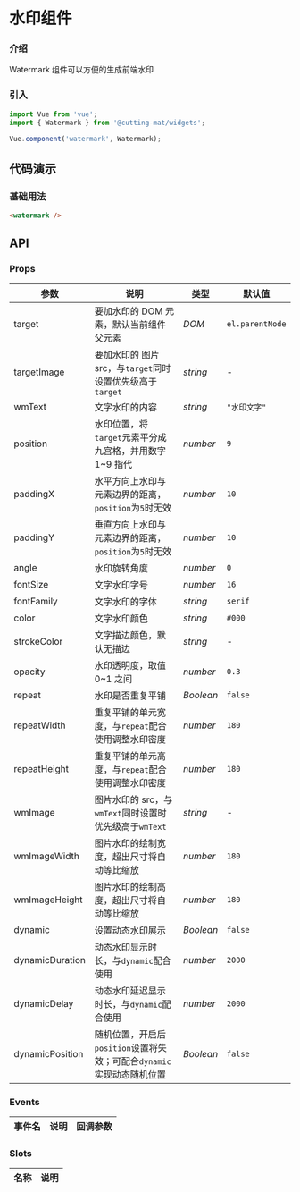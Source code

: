 # 水印组件

### 介绍

Watermark 组件可以方便的生成前端水印

### 引入

```js
import Vue from 'vue';
import { Watermark } from '@cutting-mat/widgets';

Vue.component('watermark', Watermark);
```

## 代码演示

### 基础用法

```html
<watermark />
```

## API

### Props

| 参数            | 说明                                                                  | 类型      | 默认值          |
| --------------- | --------------------------------------------------------------------- | --------- | --------------- |
| target          | 要加水印的 DOM 元素，默认当前组件父元素                               | _DOM_     | `el.parentNode` |
| targetImage     | 要加水印的 图片 src，与`target`同时设置优先级高于`target`             | _string_  | -               |
| wmText          | 文字水印的内容                                                        | _string_  | `"水印文字"`    |
| position        | 水印位置，将`target`元素平分成九宫格，并用数字 1~9 指代               | _number_  | `9`             |
| paddingX        | 水平方向上水印与元素边界的距离，`position`为`5`时无效                 | _number_  | `10`            |
| paddingY        | 垂直方向上水印与元素边界的距离，`position`为`5`时无效                 | _number_  | `10`            |
| angle           | 水印旋转角度                                                          | _number_  | `0`             |
| fontSize        | 文字水印字号                                                          | _number_  | `16`            |
| fontFamily      | 文字水印的字体                                                        | _string_  | `serif`         |
| color           | 文字水印颜色                                                          | _string_  | `#000`          |
| strokeColor     | 文字描边颜色，默认无描边                                              | _string_  | -               |
| opacity         | 水印透明度，取值 0~1 之间                                             | _number_  | `0.3`           |
| repeat          | 水印是否重复平铺                                                      | _Boolean_ | `false`         |
| repeatWidth     | 重复平铺的单元宽度，与`repeat`配合使用调整水印密度                    | _number_  | `180`           |
| repeatHeight    | 重复平铺的单元高度，与`repeat`配合使用调整水印密度                    | _number_  | `180`           |
| wmImage         | 图片水印的 src，与`wmText`同时设置时优先级高于`wmText`                | _string_  | -               |
| wmImageWidth    | 图片水印的绘制宽度，超出尺寸将自动等比缩放                            | _number_  | `180`           |
| wmImageHeight   | 图片水印的绘制高度，超出尺寸将自动等比缩放                            | _number_  | `180`           |
| dynamic         | 设置动态水印展示                                                      | _Boolean_ | `false`         |
| dynamicDuration | 动态水印显示时长，与`dynamic`配合使用                                 | _number_  | `2000`          |
| dynamicDelay    | 动态水印延迟显示时长，与`dynamic`配合使用                             | _number_  | `2000`          |
| dynamicPosition | 随机位置，开启后`position`设置将失效；可配合`dynamic`实现动态随机位置 | _Boolean_ | `false`         |

### Events

| 事件名 | 说明 | 回调参数 |
| ------ | ---- | -------- |

### Slots

| 名称 | 说明 |
| ---- | ---- |
